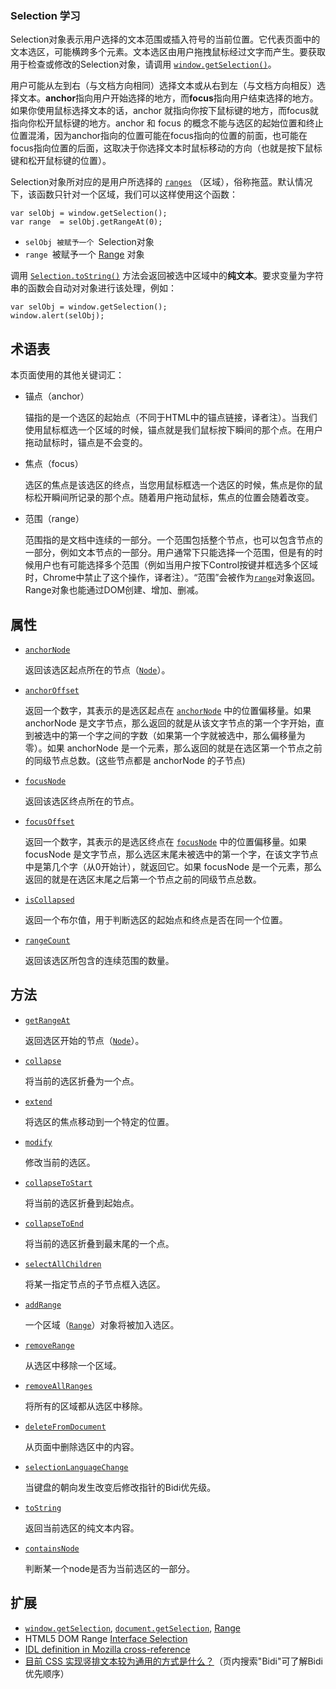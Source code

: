 ### Selection 学习

Selection对象表示用户选择的文本范围或插入符号的当前位置。它代表页面中的文本选区，可能横跨多个元素。文本选区由用户拖拽鼠标经过文字而产生。要获取用于检查或修改的Selection对象，请调用 [`window.getSelection()`](https://developer.mozilla.org/zh-CN/docs/Web/API/Window/getSelection)。

 

用户可能从左到右（与文档方向相同）选择文本或从右到左（与文档方向相反）选择文本。**anchor**指向用户开始选择的地方，而**focus**指向用户结束选择的地方。如果你使用鼠标选择文本的话，anchor 就指向你按下鼠标键的地方，而focus就指向你松开鼠标键的地方。anchor 和 focus 的概念不能与选区的起始位置和终止位置混淆，因为anchor指向的位置可能在focus指向的位置的前面，也可能在focus指向位置的后面，这取决于你选择文本时鼠标移动的方向（也就是按下鼠标键和松开鼠标键的位置）。

 

Selection对象所对应的是用户所选择的 [`ranges`](https://developer.mozilla.org/zh-CN/docs/Web/API/Range) （区域），俗称拖蓝。默认情况下，该函数只针对一个区域，我们可以这样使用这个函数：

```
var selObj = window.getSelection();
var range  = selObj.getRangeAt(0);
```

- `selObj 被赋予一个 `Selection对象
- `range `被赋予一个 [Range](https://developer.mozilla.org/en-US/docs/DOM/range) 对象

调用 [`Selection.toString()`](https://developer.mozilla.org/zh-CN/docs/Web/API/Selection/toString) 方法会返回被选中区域中的**纯文本**。要求变量为字符串的函数会自动对对象进行该处理，例如：

```
var selObj = window.getSelection();
window.alert(selObj);
```

## 术语表

本页面使用的其他关键词汇：

- 锚点（anchor）

  锚指的是一个选区的起始点（不同于HTML中的锚点链接，译者注）。当我们使用鼠标框选一个区域的时候，锚点就是我们鼠标按下瞬间的那个点。在用户拖动鼠标时，锚点是不会变的。

- 焦点（focus）

  选区的焦点是该选区的终点，当您用鼠标框选一个选区的时候，焦点是你的鼠标松开瞬间所记录的那个点。随着用户拖动鼠标，焦点的位置会随着改变。

- 范围（range）

  范围指的是文档中连续的一部分。一个范围包括整个节点，也可以包含节点的一部分，例如文本节点的一部分。用户通常下只能选择一个范围，但是有的时候用户也有可能选择多个范围（例如当用户按下Control按键并框选多个区域时，Chrome中禁止了这个操作，译者注）。“范围”会被作为[`range`](https://developer.mozilla.org/zh-CN/docs/Web/API/Range)对象返回。Range对象也能通过DOM创建、增加、删减。

## 属性

- [`anchorNode`](https://developer.mozilla.org/zh-CN/docs/Web/API/Selection/anchorNode)

  返回该选区起点所在的节点（[`Node`](https://developer.mozilla.org/zh-CN/docs/Web/API/Node)）。

- [`anchorOffset`](https://developer.mozilla.org/zh-CN/docs/Web/API/Selection/anchorOffset)

  返回一个数字，其表示的是选区起点在 [`anchorNode`](https://developer.mozilla.org/zh-CN/docs/Web/API/Selection/anchorNode) 中的位置偏移量。如果 anchorNode 是文字节点，那么返回的就是从该文字节点的第一个字开始，直到被选中的第一个字之间的字数（如果第一个字就被选中，那么偏移量为零）。如果 anchorNode 是一个元素，那么返回的就是在选区第一个节点之前的同级节点总数。(这些节点都是 anchorNode 的子节点)

- [`focusNode`](https://developer.mozilla.org/zh-CN/docs/Web/API/Selection/focusNode)

  返回该选区终点所在的节点。

- [`focusOffset`](https://developer.mozilla.org/zh-CN/docs/Web/API/Selection/focusOffset)

  返回一个数字，其表示的是选区终点在 [`focusNode`](https://developer.mozilla.org/zh-CN/docs/Web/API/Selection/focusNode) 中的位置偏移量。如果 focusNode 是文字节点，那么选区末尾未被选中的第一个字，在该文字节点中是第几个字（从0开始计），就返回它。如果 focusNode 是一个元素，那么返回的就是在选区末尾之后第一个节点之前的同级节点总数。

- [`isCollapsed`](https://developer.mozilla.org/zh-CN/docs/Web/API/Selection/isCollapsed)

  返回一个布尔值，用于判断选区的起始点和终点是否在同一个位置。

- [`rangeCount`](https://developer.mozilla.org/zh-CN/docs/Web/API/Selection/rangeCount)

  返回该选区所包含的连续范围的数量。

## 方法

- [`getRangeAt`](https://developer.mozilla.org/zh-CN/docs/Web/API/Selection/getRangeAt)

  返回选区开始的节点（[`Node`](https://developer.mozilla.org/zh-CN/docs/Web/API/Node)）。

- [`collapse`](https://developer.mozilla.org/zh-CN/docs/Web/API/Selection/collapse)

  将当前的选区折叠为一个点。

- [`extend`](https://developer.mozilla.org/zh-CN/docs/Web/API/Selection/extend)

  将选区的焦点移动到一个特定的位置。

- [`modify`](https://developer.mozilla.org/zh-CN/docs/Web/API/Selection/modify)

  修改当前的选区。

- [`collapseToStart`](https://developer.mozilla.org/zh-CN/docs/Web/API/Selection/collapseToStart)

  将当前的选区折叠到起始点。

- [`collapseToEnd`](https://developer.mozilla.org/zh-CN/docs/Web/API/Selection/collapseToEnd)

  将当前的选区折叠到最末尾的一个点。

- [`selectAllChildren`](https://developer.mozilla.org/zh-CN/docs/Web/API/Selection/selectAllChildren)

  将某一指定节点的子节点框入选区。

- [`addRange`](https://developer.mozilla.org/zh-CN/docs/Web/API/Selection/addRange)

  一个区域（[`Range`](https://developer.mozilla.org/zh-CN/docs/Web/API/Range)）对象将被加入选区。

- [`removeRange`](https://developer.mozilla.org/zh-CN/docs/Web/API/Selection/removeRange)

  从选区中移除一个区域。

- [`removeAllRanges`](https://developer.mozilla.org/zh-CN/docs/Web/API/Selection/removeAllRanges)

  将所有的区域都从选区中移除。

- [`deleteFromDocument`](https://developer.mozilla.org/zh-CN/docs/Web/API/Selection/deleteFromDocument)

  从页面中删除选区中的内容。

- [`selectionLanguageChange`](https://developer.mozilla.org/zh-CN/docs/Web/API/Selection/selectionLanguageChange)

  当键盘的朝向发生改变后修改指针的Bidi优先级。

- [`toString`](https://developer.mozilla.org/zh-CN/docs/Web/API/Selection/toString)

  返回当前选区的纯文本内容。

- [`containsNode`](https://developer.mozilla.org/zh-CN/docs/Web/API/Selection/containsNode)

  判断某一个node是否为当前选区的一部分。

## 扩展

- [`window.getSelection`](https://developer.mozilla.org/zh-CN/docs/Web/API/Window/getSelection), [`document.getSelection`](https://developer.mozilla.org/zh-CN/docs/Web/API/Document/getSelection), [Range](https://developer.mozilla.org/en-US/docs/DOM/range)
- HTML5 DOM Range [Interface Selection](http://html5.org/specs/dom-range.html#selection)
- [IDL definition in Mozilla cross-reference](http://lxr.mozilla.org/mozilla/source/content/base/public/nsISelection.idl)
- [目前 CSS 实现竖排文本较为通用的方式是什么？](http://www.zhihu.com/question/20874144)（页内搜索"Bidi"可了解Bidi优先顺序）